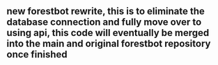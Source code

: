 ## new forestbot rewrite, this is to eliminate the database connection and fully move over to using api, this code will eventually be merged into the main and original forestbot repository once finished